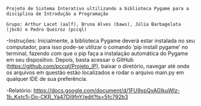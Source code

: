     Projeto de Sistema Interativo ultilizando a biblioteca Pygame para a disciplina de Introdução a Programação
    
    Grupo: Arthur Lacet (aalf), Bruna Alves (baws), Júlia Barbagelata (jbc6) e Pedro Queiroz (pccql)
    
-Instruções:
     Inicialmente, a biblioteca Pygame deverá estar instalada no seu computador, para isso pode-se utilizar o comando ‘pip install pygame’ no terminal, fazendo com que o pip faça a instalação automática do Pygame em seu dispositivo. Depois, basta acessar o GitHub (https://github.com/pccql/Projeto_IP), baixar o diretório, navegar até onde os arquivos em questão estão localizados e rodar o arquivo main.py em qualquer IDE de sua preferência.

-Relatório: https://docs.google.com/document/d/1FU9xpQvAGIkuWIz-1b_Kxtc1i-Do-CKR_Ya47Di9fnY/edit?ts=5fc792b3
